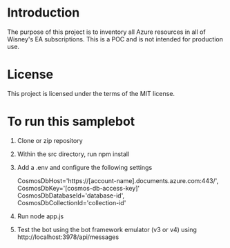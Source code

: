 # Introduction 
The purpose of this project is to inventory all Azure resources in all of Wisney's EA subscriptions. This is a POC and is not intended for production use.

# License
This project is licensed under the terms of the MIT license.

# To run this samplebot
1. Clone or zip repository
2. Within the src directory, run npm install
3. Add a .env and configure the following settings

    CosmosDbHost='https://[account-name].documents.azure.com:443/', 
    CosmosDbKey='[cosmos-db-access-key]'
    CosmosDbDatabaseId='database-id',   
    CosmosDbCollectionId='collection-id'

4. Run node app.js
5. Test the bot using the bot framework emulator (v3 or v4) using http://localhost:3978/api/messages
